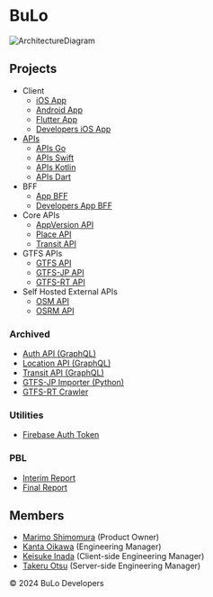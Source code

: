 # BuLo
![ArchitectureDiagram](https://github.com/bulo-hq/.github/assets/51151242/1ede5d25-035d-4235-8373-03109e273f12)


## Projects
- Client
  - [iOS App](https://github.com/bulo-hq/ios-app)
  - [Android App](https://github.com/bulo-hq/android-app)
  - [Flutter App](https://github.com/bulo-hq/flutter-app)
  - [Developers iOS App](https://github.com/kantacky/BuLoDevelopers)
- [APIs](https://github.com/bulo-hq/apis)
  - [APIs Go](https://github.com/bulo-hq/apis-go)
  - [APIs Swift](https://github.com/bulo-hq/apis-swift)
  - [APIs Kotlin](https://github.com/bulo-hq/apis-kotlin)
  - [APIs Dart](https://github.com/bulo-hq/apis-dart)
- BFF
  - [App BFF](https://github.com/bulo-hq/app-bff)
  - [Developers App BFF](https://github.com/bulo-hq/developers-app-bff)
- Core APIs
  - [AppVersion API](https://github.com/bulo-hq/app-version-api)
  - [Place API](https://github.com/bulo-hq/place-api)
  - [Transit API](https://github.com/bulo-hq/transit-api)
- GTFS APIs
  - [GTFS API](https://github.com/bulo-hq/gtfs-api)
  - [GTFS-JP API](https://github.com/bulo-hq/gtfs-jp-api)
  - [GTFS-RT API](https://github.com/bulo-hq/gtfs-rt-api)
- Self Hosted External APIs
  - [OSM API](https://github.com/bulo-hq/osm-api)
  - [OSRM API](https://github.com/bulo-hq/osrm-api)

### Archived
- [Auth API (GraphQL)](https://github.com/bulo-hq/auth-api-gql)
- [Location API (GraphQL)](https://github.com/bulo-hq/location-api-gql)
- [Transit API (GraphQL)](https://github.com/bulo-hq/transit-api-gql)
- [GTFS-JP Importer (Python)](https://github.com/bulo-hq/gtfs-jp-importer-py)
- [GTFS-RT Crawler](https://github.com/bulo-hq/gtfs-rt-crawler)

### Utilities
- [Firebase Auth Token](https://github.com/bulo-hq/firebase-auth-token)

### PBL
- [Interim Report](https://github.com/bulo-hq/pbl-interim-report)
- [Final Report](https://github.com/bulo-hq/pbl-final-report)

## Members
- [Marimo Shimomura](https://github.com/nanosuke) (Product Owner)
- [Kanta Oikawa](https://github.com/kantacky) (Engineering Manager)
- [Keisuke Inada](https://github.com/diffutpp) (Client-side Engineering Manager)
- [Takeru Otsu](https://github.com/otaken1221) (Server-side Engineering Manager)

&copy; 2024 BuLo Developers
